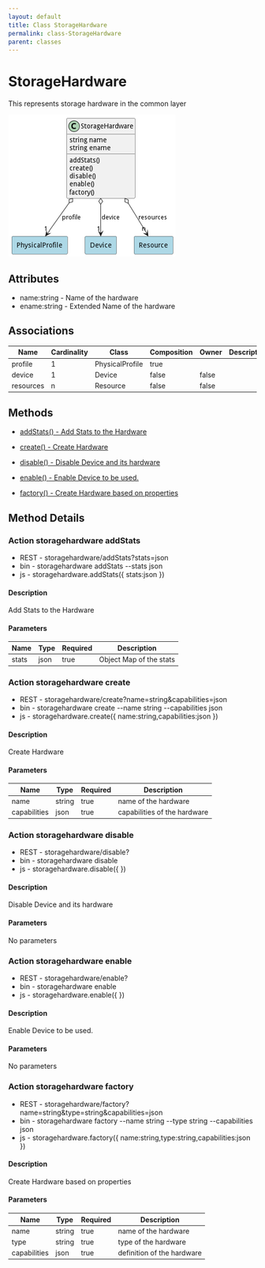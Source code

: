 ```yaml
---
layout: default
title: Class StorageHardware
permalink: class-StorageHardware
parent: classes
---
```


# StorageHardware

This represents storage hardware in the common layer

![Logical Diagram](./logical.png)

## Attributes

* name:string - Name of the hardware
* ename:string - Extended Name of the hardware


## Associations

| Name | Cardinality | Class | Composition | Owner | Description |
| --- | --- | --- | --- | --- | --- |
| profile | 1 | PhysicalProfile | true |  |  |
| device | 1 | Device | false | false |  |
| resources | n | Resource | false | false |  |







## Methods

* [addStats() - Add Stats to the Hardware](#action-addStats)

* [create() - Create Hardware](#action-create)

* [disable() - Disable Device and its hardware](#action-disable)

* [enable() - Enable Device to be used.](#action-enable)

* [factory() - Create Hardware based on properties](#action-factory)


<h2>Method Details</h2>
    
### Action storagehardware addStats



* REST - storagehardware/addStats?stats=json
* bin - storagehardware addStats --stats json
* js - storagehardware.addStats({ stats:json })

#### Description
Add Stats to the Hardware

#### Parameters

| Name | Type | Required | Description |
|---|---|---|---|
| stats | json |true | Object Map of the stats |




### Action storagehardware create



* REST - storagehardware/create?name=string&amp;capabilities=json
* bin - storagehardware create --name string --capabilities json
* js - storagehardware.create({ name:string,capabilities:json })

#### Description
Create Hardware

#### Parameters

| Name | Type | Required | Description |
|---|---|---|---|
| name | string |true | name of the hardware |
| capabilities | json |true | capabilities of the hardware |




### Action storagehardware disable



* REST - storagehardware/disable?
* bin - storagehardware disable 
* js - storagehardware.disable({  })

#### Description
Disable Device and its hardware

#### Parameters

No parameters



### Action storagehardware enable



* REST - storagehardware/enable?
* bin - storagehardware enable 
* js - storagehardware.enable({  })

#### Description
Enable Device to be used.

#### Parameters

No parameters



### Action storagehardware factory



* REST - storagehardware/factory?name=string&amp;type=string&amp;capabilities=json
* bin - storagehardware factory --name string --type string --capabilities json
* js - storagehardware.factory({ name:string,type:string,capabilities:json })

#### Description
Create Hardware based on properties

#### Parameters

| Name | Type | Required | Description |
|---|---|---|---|
| name | string |true | name of the hardware |
| type | string |true | type of the hardware |
| capabilities | json |true | definition of the hardware |





